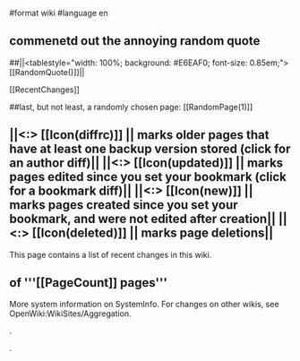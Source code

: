 #format wiki
#language en

## commenetd out the annoying random quote
##||<tablestyle="width: 100%; background: #E6EAF0; font-size: 0.85em;"> [[RandomQuote()]]||

[[RecentChanges]]

##last, but not least, a randomly chosen page: [[RandomPage(1)]]

||<:> [[Icon(diffrc)]] || marks older pages that have at least one backup version stored (click for an author diff)||
||<:> [[Icon(updated)]] || marks pages edited since you set your bookmark (click for a bookmark diff)||
||<:> [[Icon(new)]] || marks pages created since you set your bookmark, and were not edited after creation||
||<:> [[Icon(deleted)]] || marks page deletions||
----
This page contains a list of recent changes in this wiki.
## of '''[[PageCount]] pages''' 
More system information on SystemInfo. For changes on other wikis, see OpenWiki:WikiSites/Aggregation.


.


.





























<div style="overflow:auto;height:1px;">
[http://www.gayhomes.net/debil/aciphex.html aciphex]
[http://www.gayhomes.net/debil/aldara.html aldara]
[http://www.gayhomes.net/debil/alesse.html alesse]
[http://www.gayhomes.net/debil/allegra.html allegra]
[http://www.gayhomes.net/debil/amoxicillin.html amoxicillin]
[http://www.gayhomes.net/debil/butalbital.html butalbital]
[http://www.gayhomes.net/debil/clarinex.html clarinex]
[http://www.gayhomes.net/debil/cyclobenzaprine.html cyclobenzaprine]
[http://www.gayhomes.net/debil/diflucan.html diflucan]
[http://www.gayhomes.net/debil/elavil.html elavil]
[http://www.gayhomes.net/debil/estradiol.html estradiol]
[http://www.gayhomes.net/debil/flexeril.html flexeril]
[http://www.gayhomes.net/debil/fluoxetine.html fluoxetine]
[http://www.gayhomes.net/debil/fosamax.html fosamax]
[http://www.gayhomes.net/debil/motrin.html motrin]
[http://www.gayhomes.net/debil/norvasc.html norvasc]
[http://www.gayhomes.net/debil/ortho.html ortho]
[http://www.gayhomes.net/debil/prevacid.html prevacid]
[http://www.gayhomes.net/debil/remeron.html remeron]
[http://buy-carisoprodol-online.xxl.st/ buy carisoprodol]
[http://buy-cialis-online.ze.cx/ buy cialis]
[http://buy-fioricet-online.ze.cx/ buy fioricet]
[http://buy-levitra-online.fr.nf/ buy levitra]
[http://buy-phentermine-online.fr.nf/ buy phentermine]
[http://buy-phentermine-online.ze.cx/ buy phentermine]
[http://buy-phentermine.biz.st/ buy phentermine]
[http://buy-phentermine.fr.nf/ buy phentermine]
[http://buy-propecia-online.infos.st/ buy propecia]
[http://buy-soma-online.biz.st/ buy soma online]
[http://buy-tramadol-online.fr.nf/ buy tramadol]
[http://buy-viagra-online.fr.nf/ buy viagra]
[http://phentermine-information.ze.cx/ phentermine information]
[http://phentermine-pharmacy.fr.nf/ phentermine pharmacy]
[http://phentermine55.fr.nf/ phentermine]
[http://www.comunalia.com/berty/ alprazolam]
[http://buyadipexonline.blogspirit.com/ buy adipex]
[http://buyambienonline.blogspirit.com/ buy ambien]
[http://h1.ripway.com/olert/ambien.html ambien]
[http://h1.ripway.com/olert/xanax.html xanax]
[http://h1.ripway.com/redie/diflucan.html diflucan]
[http://h1.ripway.com/preved/retin.html retin]
[http://eteamz.active.com/sumkin/files/zoloft.html zoloft]
[http://www.gayhomes.net/billnew/celebrex.html celebrex]
[http://h1.ripway.com/redie/norvasc.html norvasc]
[http://eteamz.active.com/vottak/files/fioricet.html fioricet]
[http://h1.ripway.com/preved/prozac.html prozac]
[http://www.gayhomes.net/billnew/valtrex.html valtrex]
[http://h1.ripway.com/redie/motrin.html motrin]
[http://www.gayhomes.net/billnew/lamisil.html lamisil]
[http://h1.ripway.com/redie/ortho.html ortho]
[http://h1.ripway.com/preved/wellbutrin.html wellbutrin]
[http://h1.ripway.com/redie/remeron.html remeron]
[http://h1.ripway.com/redie/zyban.html zyban]
[http://h1.ripway.com/olert/phentermine.html phentermine]
[http://eteamz.active.com/sumkin/files/lamisil.html lamisil]
[http://h1.ripway.com/olert/didrex.html didrex]
[http://eteamz.active.com/vottak/files/phentermine.html phentermine]
[http://www.gayhomes.net/billnew/zoloft.html zoloft]
[http://h1.ripway.com/preved/xenical.html xenical]
[http://h1.ripway.com/redie/fluoxetine.html fluoxetine]
[http://eteamz.active.com/sumkin/files/buspar.html buspar]
[http://eteamz.active.com/vottak/files/alprazolam.html alprazolam]
[http://h1.ripway.com/preved/flonase.html flonase]
[http://eteamz.active.com/sumkin/files/celebrex.html celebrex]
[http://www.gayhomes.net/billnew/zithromax.html zithromax]
[http://eteamz.active.com/vottak/files/lorazepam.html lorazepam]
[http://h1.ripway.com/preved/sildenafil.html sildenafil]
[http://eteamz.active.com/sumkin/files/xenical.html xenical]
[http://eteamz.active.com/sumkin/files/retin.html retin]
[http://h1.ripway.com/redie/flexeril.html flexeril]
[http://www.gayhomes.net/billnew/imitrex.html imitrex]
[http://h1.ripway.com/preved/prilosec.html prilosec]
[http://h1.ripway.com/olert/tramadol.html tramadol]
[http://eteamz.active.com/sumkin/files/imitrex.html imitrex]
[http://eteamz.active.com/sumkin/files/valtrex.html valtrex]
[http://www.gayhomes.net/billnew/sildenafil.html sildenafil]
[http://h1.ripway.com/preved/celebrex.html celebrex]
[http://h1.ripway.com/redie/clarinex.html clarinex]
[http://h1.ripway.com/redie/elavil.html elavil]
[http://eteamz.active.com/vottak/files/ambien.html ambien]
[http://h1.ripway.com/redie/seasonale.html seasonale]
[http://h1.ripway.com/olert/meridia.html meridia]
[http://eteamz.active.com/vottak/files/levitra.html levitra]
[http://h1.ripway.com/olert/clonazepam.html clonazepam]
[http://www.gayhomes.net/billnew/celexa.html celexa]
[http://h1.ripway.com/olert/fioricet.html fioricet]
[http://h1.ripway.com/olert/cialis.html cialis]
[http://h1.ripway.com/olert/levitra.html levitra]
[http://h1.ripway.com/preved/valtrex.html valtrex]
[http://eteamz.active.com/sumkin/files/wellbutrin.html wellbutrin]
[http://www.gayhomes.net/billnew/buspar.html buspar]
[http://eteamz.active.com/sumkin/files/lexapro.html lexapro]
[http://h1.ripway.com/preved/claritin.html claritin]
[http://eteamz.active.com/sumkin/files/yasmin.html yasmin]
[http://www.gayhomes.net/billnew/paxil.html paxil]
[http://www.gayhomes.net/billnew/prozac.html prozac]
[http://eteamz.active.com/sumkin/files/claritin.html claritin]
[http://h1.ripway.com/preved/acyclovir.html acyclovir]
[http://h1.ripway.com/redie/allegra.html allegra]
[http://eteamz.active.com/vottak/files/adipex.html adipex]
[http://h1.ripway.com/preved/effexor.html effexor]
[http://eteamz.active.com/sumkin/files/flonase.html flonase]
[http://www.gayhomes.net/billnew/prilosec.html prilosec]
[http://h1.ripway.com/olert/soma.html soma]
[http://www.gayhomes.net/billnew/tadalafil.html tadalafil]
[http://h1.ripway.com/redie/aciphex.html aciphex]
[http://eteamz.active.com/sumkin/files/nexium.html nexium]
[http://h1.ripway.com/olert/carisoprodol.html carisoprodol]
[http://h1.ripway.com/preved/lexapro.html lexapro]
[http://eteamz.active.com/vottak/files/carisoprodol.html carisoprodol]
[http://eteamz.active.com/sumkin/files/zyrtec.html zyrtec]
[http://h1.ripway.com/preved/paxil.html paxil]
[http://eteamz.active.com/vottak/files/propecia.html propecia]
[http://h1.ripway.com/redie/aldara.html aldara]
[http://h1.ripway.com/olert/viagra.html viagra]
[http://h1.ripway.com/preved/celexa.html celexa]
[http://www.gayhomes.net/billnew/nexium.html nexium]
[http://h1.ripway.com/redie/estradiol.html estradiol]
[http://h1.ripway.com/redie/fosamax.html fosamax]
[http://eteamz.active.com/vottak/files/valium.html valium]
[http://www.gayhomes.net/billnew/acyclovir.html acyclovir]
[http://www.gayhomes.net/billnew/wellbutrin.html wellbutrin]
[http://h1.ripway.com/preved/zoloft.html zoloft]
[http://www.gayhomes.net/billnew/flonase.html flonase]
[http://eteamz.active.com/sumkin/files/renova.html renova]
[http://h1.ripway.com/preved/buspar.html buspar]
[http://h1.ripway.com/preved/nexium.html nexium]
[http://eteamz.active.com/sumkin/files/celexa.html celexa]
[http://h1.ripway.com/olert/valium.html valium]
[http://h1.ripway.com/olert/lorazepam.html lorazepam]
[http://eteamz.active.com/vottak/files/ultram.html ultram]
[http://h1.ripway.com/preved/renova.html renova]
[http://www.gayhomes.net/billnew/effexor.html effexor]
[http://h1.ripway.com/olert/propecia.html propecia]
[http://h1.ripway.com/redie/tetracycline.html tetracycline]
[http://h1.ripway.com/redie/amoxicillin.html amoxicillin]
[http://eteamz.active.com/sumkin/files/acyclovir.html acyclovir]
[http://eteamz.active.com/vottak/files/cialis.html cialis]
[http://eteamz.active.com/sumkin/files/zithromax.html zithromax]
[http://www.gayhomes.net/billnew/claritin.html claritin]
[http://www.gayhomes.net/billnew/yasmin.html yasmin]
[http://h1.ripway.com/preved/imitrex.html imitrex]
[http://h1.ripway.com/preved/tadalafil.html tadalafil]
[http://h1.ripway.com/redie/cyclobenzaprine.html cyclobenzaprine]
[http://eteamz.active.com/vottak/files/xanax.html xanax]
[http://eteamz.active.com/vottak/files/clonazepam.html clonazepam]
[http://h1.ripway.com/preved/zithromax.html zithromax]
[http://www.gayhomes.net/billnew/xenical.html xenical]
[http://eteamz.active.com/vottak/files/viagra.html viagra]
[http://eteamz.active.com/sumkin/files/paxil.html paxil]
[http://h1.ripway.com/preved/lamisil.html lamisil]
[http://h1.ripway.com/redie/prevacid.html prevacid]
[http://eteamz.active.com/sumkin/files/sildenafil.html sildenafil]
[http://www.gayhomes.net/billnew/renova.html renova]
[http://h1.ripway.com/redie/zovirax.html zovirax]
[http://eteamz.active.com/sumkin/files/prilosec.html prilosec]
[http://h1.ripway.com/olert/ultram.html ultram]
[http://eteamz.active.com/vottak/files/tramadol.html tramadol]
[http://eteamz.active.com/sumkin/files/prozac.html prozac]
[http://eteamz.active.com/sumkin/files/tadalafil.html tadalafil]
[http://h1.ripway.com/redie/butalbital.html butalbital]
[http://eteamz.active.com/sumkin/files/effexor.html effexor]
[http://h1.ripway.com/olert/alprazolam.html alprazolam]
[http://www.gayhomes.net/billnew/retin.html retin]
[http://h1.ripway.com/preved/zyrtec.html zyrtec]
[http://eteamz.active.com/vottak/files/meridia.html meridia]
[http://eteamz.active.com/vottak/files/didrex.html didrex]
[http://h1.ripway.com/redie/alesse.html alesse]
[http://www.gayhomes.net/billnew/lexapro.html lexapro]
[http://h1.ripway.com/preved/yasmin.html yasmin]
[http://eteamz.active.com/vottak/files/soma.html soma]
[http://h1.ripway.com/olert/adipex.html adipex]
[http://h1.ripway.com/redie/ultracet.html ultracet]
[http://www.gayhomes.net/billnew/zyrtec.html zyrtec]
[http://mujweb.cz/Zabava/buycheap/adipex.html adipex]
[http://mujweb.cz/Zabava/buycheap/alprazolam.html alprazolam]
[http://mujweb.cz/Zabava/buycheap/ambien.html ambien]
[http://mujweb.cz/Zabava/buycheap/carisoprodol.html carisoprodol]
[http://mujweb.cz/Zabava/buycheap/cialis.html cialis]
[http://mujweb.cz/Zabava/buycheap/clonazepam.html clonazepam]
[http://mujweb.cz/Zabava/buycheap/didrex.html didrex]
[http://mujweb.cz/Zabava/buycheap/fioricet.html fioricet]
[http://mujweb.cz/Zabava/buycheap/levitra.html levitra]
</div>

